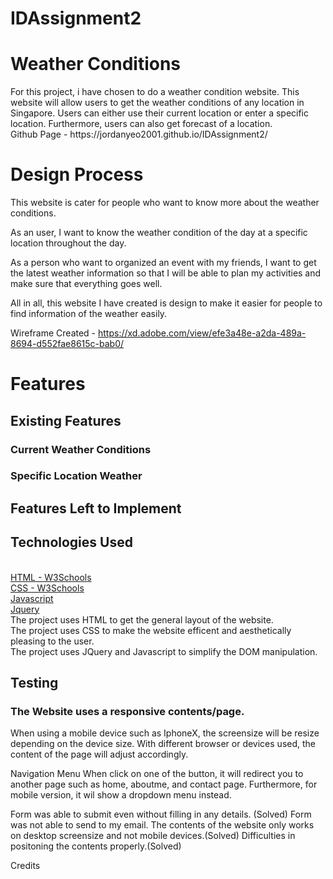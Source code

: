 # IDAssignment2

<h1>Weather Conditions</h1>
For this project, i have chosen to do a weather condition website. This website will allow users to get the weather conditions of any location in Singapore. Users can either use their current location or enter a specific location. Furthermore, users can also get forecast of a location.
<br>
Github Page - https://jordanyeo2001.github.io/IDAssignment2/
<br>
<h1>Design Process</h1> 
This website is cater for people who want to know more about the weather conditions.

As an user, I want to know the weather condition of the day at a specific location throughout the day.

As a person who want to organized an event with my friends, I want to get the latest weather information so that I will be able to plan my activities and make sure that everything goes well.

All in all, this website I have created is design to make it easier for people to find information of the weather easily.

Wireframe Created - https://xd.adobe.com/view/efe3a48e-a2da-489a-8694-d552fae8615c-bab0/


<h1>Features</h1>
<h2>Existing Features</h2>

<h3>Current Weather Conditions</h3>

<h3>Specific Location Weather</h3>

<h2>Features Left to Implement</h2>


<h2>Technologies Used</h2>
<br>
<a href="https://www.w3schools.com/html/">HTML - W3Schools</a>
<br>
<a href="https://www.w3schools.com/css/">CSS - W3Schools</a>
<br>
<a href="https://www.javascript.com/">Javascript</a>
<br>
<a href="https://jquery.com/">Jquery</a>
<br>
The project uses HTML to get the general layout of the website.
<br>
The project uses CSS to make the website efficent and aesthetically pleasing to the user.
<br>
The project uses JQuery and Javascript to simplify the DOM manipulation.



<h2>Testing</h2>


<h3>The Website uses a responsive contents/page.</h3>
When using a mobile device such as IphoneX, the screensize will be resize depending on the device size.
With different browser or devices used, the content of the page will adjust accordingly.


Navigation Menu
When click on one of the button, it will redirect you to another page such as home, aboutme, and contact page.
Furthermore, for mobile version, it wil show a dropdown menu instead.

Form was able to submit even without filling in any details. (Solved)
Form was not able to send to my email.
The contents of the website only works on desktop screensize and not mobile devices.(Solved)
Difficulties in positoning the contents properly.(Solved)



Credits




